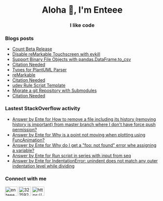 <h1 align="center">Aloha 👋, I'm Enteee</h1>
<h3 align="center">I like code</h3>

### Blogs posts

<!-- BLOG-POST-LIST:START -->
- [Count Beta Release](https://duckpond.ch/count/2020/10/19/count-beta-release.html)
- [Disable reMarkable Touchscreen with evkill](https://duckpond.ch/evkill/bash/2020/08/10/disable-reMarkable-touchscreen-with-evkill.html)
- [Support Binary File Objects with pandas.DataFrame.to_csv](https://duckpond.ch/python/bash/2020/05/07/support-binary-file-objects-with-pandas.dataframe.to_csv.html)
- [Citation Needed](https://duckpond.ch/citation%20needed/2020/05/02/citation-needed.html)
- [Types for PlantUML Parser](https://duckpond.ch/plantuml-parser/javascript/2020/02/25/types-for-plantuml-parser.html)
- [reMarkable](https://duckpond.ch/nix/bash/2020/01/08/reMarkable.html)
- [Citation Needed](https://duckpond.ch/citation%20needed/2019/11/08/citation-needed.html)
- [udev Rule Script Template](https://duckpond.ch/bash/nix/2019/10/25/udev-rule-script-template.html)
- [Migrate a git Repository with Submodules](https://duckpond.ch/git-submodule-url-rewrite/git-sync-mirror/2019/07/08/migrate-a-git-repository-with-submodules.html)
- [Citation Needed](https://duckpond.ch/citation%20needed/2019/05/27/citation-needed.html)
<!-- BLOG-POST-LIST:END -->

### Lastest StackOverflow activity

<!-- STACKOVERFLOW:START -->
- [Answer by Ente for How to remove a file including its history (removing history is important) from master branch where I don't have force push permission?](https://stackoverflow.com/questions/63123653/how-to-remove-a-file-including-its-history-removing-history-is-important-from/63124290#63124290)
- [Answer by Ente for Why is a point not moving when plotting using FuncAnimation?](https://stackoverflow.com/questions/63061594/why-is-a-point-not-moving-when-plotting-using-funcanimation/63062343#63062343)
- [Answer by Ente for Why do I get a "foo: not found" error whe assigning a variable?](https://stackoverflow.com/questions/62850222/why-do-i-get-a-foo-not-found-error-whe-assigning-a-variable/62851813#62851813)
- [Answer by Ente for Run script in series with input from seq](https://stackoverflow.com/questions/62646893/run-script-in-series-with-input-from-seq/62646952#62646952)
- [Answer by Ente for IndentationError: unindent does not match any outer indentation level while dividing](https://stackoverflow.com/questions/62372924/indentationerror-unindent-does-not-match-any-outer-indentation-level-while-divi/62373135#62373135)
<!-- STACKOVERFLOW:END -->

### Connect with me

<p align="left">
<a href="https://twitter.com/enteeeeeee" target="blank"><img align="center" src="https://cdn.jsdelivr.net/npm/simple-icons@3.0.1/icons/twitter.svg" alt="enteeeeeee" height="30" width="40" /></a>
<a href="https://stackoverflow.com/users/3215929" target="blank"><img align="center" src="https://cdn.jsdelivr.net/npm/simple-icons@3.0.1/icons/stackoverflow.svg" alt="3215929" height="30" width="40" /></a>
<a href="https://duckpond.ch/feed.xml" target="blank"><img align="center" src="https://cdn.jsdelivr.net/npm/simple-icons@3.0.1/icons/rss.svg" alt="https://duckpond.ch/feed.xml" height="30" width="40" /></a>
</p>
